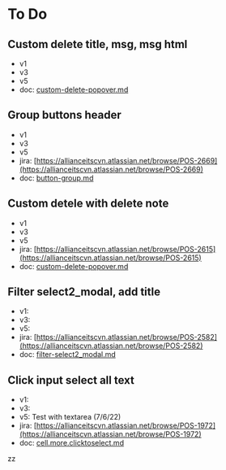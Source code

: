 # To Do



## Custom delete title, msg, msg html

* v1
* v3
* v5
* doc: [custom-delete-popover.md](../config/config-screen/config-screen-table/custom-delete-popover.md "mention")

## Group buttons header

* v1
* v3
* v5
* jira: [https://allianceitscvn.atlassian.net/browse/POS-2669](https://allianceitscvn.atlassian.net/browse/POS-2669)
* doc: [button-group.md](../components/mybutton/button-group.md "mention")

## Custom detele with delete note

* v1
* v3
* v5
* jira: [https://allianceitscvn.atlassian.net/browse/POS-2615](https://allianceitscvn.atlassian.net/browse/POS-2615)
* doc: [custom-delete-popover.md](../config/config-screen/config-screen-table/custom-delete-popover.md "mention")

## Filter select2\_modal, add title&#x20;

* v1:&#x20;
* v3:
* v5:
* jira: [https://allianceitscvn.atlassian.net/browse/POS-2582](https://allianceitscvn.atlassian.net/browse/POS-2582)
* doc: [filter-select2\_modal.md](../components/mytablefilter/filter-select2\_modal.md "mention")

## Click input select all text

* v1:&#x20;
* v3:&#x20;
* v5: Test with textarea (7/6/22)
* jira: [https://allianceitscvn.atlassian.net/browse/POS-1972](https://allianceitscvn.atlassian.net/browse/POS-1972)
* doc: [cell.more.clicktoselect.md](../config/more-of-cell/cell.more.clicktoselect.md "mention")

zz
